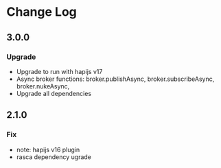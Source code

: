 # Change Log
## 3.0.0
### Upgrade
- Upgrade to run with hapijs v17
- Async broker functions: broker.publishAsync, broker.subscribeAsync, broker.nukeAsync,
- Upgrade all dependencies


## 2.1.0
### Fix
- note: hapijs v16 plugin
- rasca dependency ugrade
